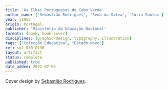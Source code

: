 ```yaml
---
title: 'As Ilhas Portuguesas de Cabo Verde'
author_name: ['Sebastião Rodrigues', 'Sena da Silva', 'Júlio Santos']
year: y1955
origin: Portugal
publisher: 'Ministério da Educação Nacional'
formats: [book, book-cover]
disciplines: [graphic-design, typography, illustration]
tags: ["Colecção Educativa", "Estado Novo"]
ref: sol-030-0136
layout: artifact
status: complete
published: true
date_added: 2022-07-04
---
```

Cover design by <a class="text cat-link author" href="/authors/Sebastião Rodrigues/">Sebastião Rodrigues</a>.
